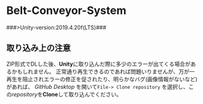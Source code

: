 # Belt-Conveyor-System

###>Unity-version:2019.4.20f(LTS)###

## 取り込み上の注意
ZIP形式でDLした後、**Unity**に取り込んだ際に多少のエラーが出てくる場合があるかもしれません。
正常通り再生できるのであれば問題いりませんが、万が一再生を阻止されエラーの修正を促されたり、明らかなバグ(画像情報がないなど)があれば、
*GitHub Desktop* を開いて`File-> Clone repository` を選択し、この*repository*を**Clone**して取り込んでください。
